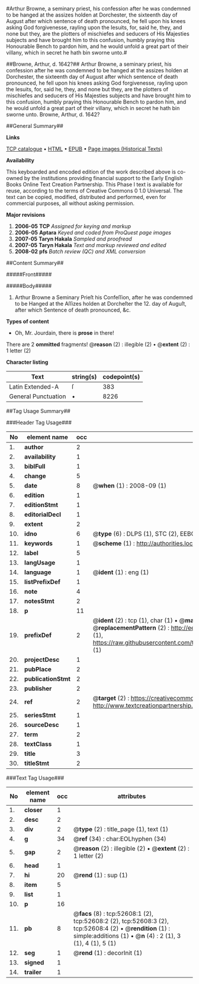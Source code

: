 #Arthur Browne, a seminary priest, his confession after he was condemned to be hanged at the assizes holden at Dorchester, the sixteenth day of August after which sentence of death pronounced, he fell upon his knees asking God forgivenesse, rayling upon the Iesuits, for, said he, they, and none but they, are the plotters of mischiefes and seducers of His Majesties subjects and have brought him to this confusion, humbly praying this Honourable Bench to pardon him, and he would unfold a great part of their villany, which in secret he hath bin sworne unto.#

##Browne, Arthur, d. 1642?##
Arthur Browne, a seminary priest, his confession after he was condemned to be hanged at the assizes holden at Dorchester, the sixteenth day of August after which sentence of death pronounced, he fell upon his knees asking God forgivenesse, rayling upon the Iesuits, for, said he, they, and none but they, are the plotters of mischiefes and seducers of His Majesties subjects and have brought him to this confusion, humbly praying this Honourable Bench to pardon him, and he would unfold a great part of their villany, which in secret he hath bin sworne unto.
Browne, Arthur, d. 1642?

##General Summary##

**Links**

[TCP catalogue](http://www.ota.ox.ac.uk/tcp/)  • 
[HTML](http://tei.it.ox.ac.uk/tcp/Texts-HTML/free/A29/A29819.html)  • 
[EPUB](http://tei.it.ox.ac.uk/tcp/Texts-EPUB/free/A29/A29819.epub) • 
[Page images (Historical Texts)](https://data.historicaltexts.jisc.ac.uk/view?pubId=eebo-12020916e&pageId=eebo-12020916e-52608-1)

**Availability**

This keyboarded and encoded edition of the
	       work described above is co-owned by the institutions
	       providing financial support to the Early English Books
	       Online Text Creation Partnership. This Phase I text is
	       available for reuse, according to the terms of Creative
	       Commons 0 1.0 Universal. The text can be copied,
	       modified, distributed and performed, even for
	       commercial purposes, all without asking permission.

**Major revisions**

1. __2006-05__ __TCP__ *Assigned for keying and markup*
1. __2006-05__ __Aptara__ *Keyed and coded from ProQuest page images*
1. __2007-05__ __Taryn Hakala__ *Sampled and proofread*
1. __2007-05__ __Taryn Hakala__ *Text and markup reviewed and edited*
1. __2008-02__ __pfs__ *Batch review (QC) and XML conversion*

##Content Summary##

#####Front#####

#####Body#####

1. Arthur Browne a Seminary
Prieſt his Confeſſion, after he was condemned
to be Hanged at the Aſſizes holden
at Dorcheſter the 12. day of Auguſt, after
which Sentence of death pronounced, &c.

**Types of content**

  * Oh, Mr. Jourdain, there is **prose** in there!

There are 2 **ommitted** fragments! 
 @__reason__ (2) : illegible (2)  •  @__extent__ (2) : 1 letter (2)

**Character listing**


|Text|string(s)|codepoint(s)|
|---|---|---|
|Latin Extended-A|ſ|383|
|General Punctuation|•|8226|

##Tag Usage Summary##

###Header Tag Usage###

|No|element name|occ|attributes|
|---|---|---|---|
|1.|__author__|2||
|2.|__availability__|1||
|3.|__biblFull__|1||
|4.|__change__|5||
|5.|__date__|8| @__when__ (1) : 2008-09 (1)|
|6.|__edition__|1||
|7.|__editionStmt__|1||
|8.|__editorialDecl__|1||
|9.|__extent__|2||
|10.|__idno__|6| @__type__ (6) : DLPS (1), STC (2), EEBO-CITATION (1), OCLC (1), VID (1)|
|11.|__keywords__|1| @__scheme__ (1) : http://authorities.loc.gov/ (1)|
|12.|__label__|5||
|13.|__langUsage__|1||
|14.|__language__|1| @__ident__ (1) : eng (1)|
|15.|__listPrefixDef__|1||
|16.|__note__|4||
|17.|__notesStmt__|2||
|18.|__p__|11||
|19.|__prefixDef__|2| @__ident__ (2) : tcp (1), char (1)  •  @__matchPattern__ (2) : ([0-9\-]+):([0-9IVX]+) (1), (.+) (1)  •  @__replacementPattern__ (2) : http://eebo.chadwyck.com/downloadtiff?vid=$1&page=$2 (1), https://raw.githubusercontent.com/textcreationpartnership/Texts/master/tcpchars.xml#$1 (1)|
|20.|__projectDesc__|1||
|21.|__pubPlace__|2||
|22.|__publicationStmt__|2||
|23.|__publisher__|2||
|24.|__ref__|2| @__target__ (2) : https://creativecommons.org/publicdomain/zero/1.0/ (1), http://www.textcreationpartnership.org/docs/. (1)|
|25.|__seriesStmt__|1||
|26.|__sourceDesc__|1||
|27.|__term__|2||
|28.|__textClass__|1||
|29.|__title__|3||
|30.|__titleStmt__|2||


###Text Tag Usage###

|No|element name|occ|attributes|
|---|---|---|---|
|1.|__closer__|1||
|2.|__desc__|2||
|3.|__div__|2| @__type__ (2) : title_page (1), text (1)|
|4.|__g__|34| @__ref__ (34) : char:EOLhyphen (34)|
|5.|__gap__|2| @__reason__ (2) : illegible (2)  •  @__extent__ (2) : 1 letter (2)|
|6.|__head__|1||
|7.|__hi__|20| @__rend__ (1) : sup (1)|
|8.|__item__|5||
|9.|__list__|1||
|10.|__p__|16||
|11.|__pb__|8| @__facs__ (8) : tcp:52608:1 (2), tcp:52608:2 (2), tcp:52608:3 (2), tcp:52608:4 (2)  •  @__rendition__ (1) : simple:additions (1)  •  @__n__ (4) : 2 (1), 3 (1), 4 (1), 5 (1)|
|12.|__seg__|1| @__rend__ (1) : decorInit (1)|
|13.|__signed__|1||
|14.|__trailer__|1||
